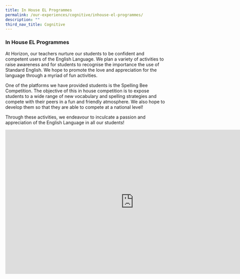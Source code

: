 ```yaml
---
title: In House EL Programmes
permalink: /our-experiences/cognitive/inhouse-el-programmes/
description: ""
third_nav_title: Cognitive
---
```

### **In House EL Programmes**
At Horizon, our teachers nurture our students to be confident and competent users of the English Language.&nbsp;We plan a variety of activities to raise awareness and for students to recognise the importance the use of Standard English. We hope to promote the love and appreciation for the language through a myriad of fun activities.

One of the platforms we have provided students is the Spelling Bee Competition. The objective of this in house competition is to expose students to a wide range of new vocabulary and spelling strategies and compete with their peers in a fun and friendly atmosphere. We also hope to develop them so that they are able to compete at a national level!&nbsp;

Through these activities, we endeavour to inculcate a passion and appreciation of the English Language in all our students!

<iframe allowfullscreen="true" height="450" width="800" frameborder="0" src="https://docs.google.com/presentation/d/e/2PACX-1vTs5jWe9395aJCUVVNNjlAjKOgjDRzRo1ux5TXjvAu3UjpNZzVVK-GT8jUBrthpsmtHwHq74_E6MJ1S/embed?start=false&amp;loop=false&amp;delayms=3000"></iframe>